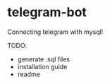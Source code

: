 # telegram-bot
Connecting telegram with mysql!

TODO: 
- generate .sql files
- installation guide
- readme
